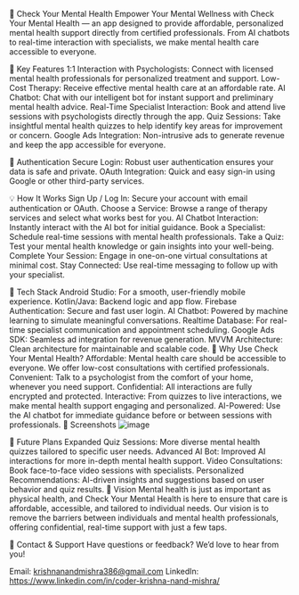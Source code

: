 🧠 Check Your Mental Health
Empower Your Mental Wellness with Check Your Mental Health — an app designed to provide affordable, personalized mental health support directly from certified professionals. From AI chatbots to real-time interaction with specialists, we make mental health care accessible to everyone.

🌟 Key Features
1:1 Interaction with Psychologists: Connect with licensed mental health professionals for personalized treatment and support.
Low-Cost Therapy: Receive effective mental health care at an affordable rate.
AI Chatbot: Chat with our intelligent bot for instant support and preliminary mental health advice.
Real-Time Specialist Interaction: Book and attend live sessions with psychologists directly through the app.
Quiz Sessions: Take insightful mental health quizzes to help identify key areas for improvement or concern.
Google Ads Integration: Non-intrusive ads to generate revenue and keep the app accessible for everyone.

🔐 Authentication
Secure Login: Robust user authentication ensures your data is safe and private.
OAuth Integration: Quick and easy sign-in using Google or other third-party services.

💡 How It Works
Sign Up / Log In: Secure your account with email authentication or OAuth.
Choose a Service: Browse a range of therapy services and select what works best for you.
AI Chatbot Interaction: Instantly interact with the AI bot for initial guidance.
Book a Specialist: Schedule real-time sessions with mental health professionals.
Take a Quiz: Test your mental health knowledge or gain insights into your well-being.
Complete Your Session: Engage in one-on-one virtual consultations at minimal cost.
Stay Connected: Use real-time messaging to follow up with your specialist.

🧩 Tech Stack
Android Studio: For a smooth, user-friendly mobile experience.
Kotlin/Java: Backend logic and app flow.
Firebase Authentication: Secure and fast user login.
AI Chatbot: Powered by machine learning to simulate meaningful conversations.
Realtime Database: For real-time specialist communication and appointment scheduling.
Google Ads SDK: Seamless ad integration for revenue generation.
MVVM Architecture: Clean architecture for maintainable and scalable code.
🎯 Why Use Check Your Mental Health?
Affordable: Mental health care should be accessible to everyone. We offer low-cost consultations with certified professionals.
Convenient: Talk to a psychologist from the comfort of your home, whenever you need support.
Confidential: All interactions are fully encrypted and protected.
Interactive: From quizzes to live interactions, we make mental health support engaging and personalized.
AI-Powered: Use the AI chatbot for immediate guidance before or between sessions with professionals.
📱 Screenshots
![image](https://github.com/user-attachments/assets/c657f05f-99b8-48fc-ae95-1dca00720e07)





🚀 Future Plans
Expanded Quiz Sessions: More diverse mental health quizzes tailored to specific user needs.
Advanced AI Bot: Improved AI interactions for more in-depth mental health support.
Video Consultations: Book face-to-face video sessions with specialists.
Personalized Recommendations: AI-driven insights and suggestions based on user behavior and quiz results.
🔮 Vision
Mental health is just as important as physical health, and Check Your Mental Health is here to ensure that care is affordable, accessible, and tailored to individual needs. Our vision is to remove the barriers between individuals and mental health professionals, offering confidential, real-time support with just a few taps.

💬 Contact & Support
Have questions or feedback? We’d love to hear from you!

Email: krishnanandmishra386@gmail.com
LinkedIn: https://www.linkedin.com/in/coder-krishna-nand-mishra/
